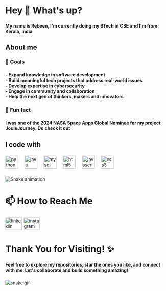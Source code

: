 <h1 align="left">Hey 👋 What's up?</h1>

###

<h4 align="left">My name is Rebeen, I'm currently doing my BTech in CSE and  I'm from Kerala, India</h4>

###

<h2 align="left">About me</h2>

###

<h3 align="left">🎯 Goals</h3>

###

<h4 align="left">-  Expand knowledge in software development <br>- Build meaningful tech projects that address real-world issues<br>- Develop expertise in cybersecurity <br>- Engage in community and collaboration <br>- Help the next gen of thinkers, makers and innovators</h4>

###

<h3 align="left">🎲 Fun fact</h3>

###

<h4 align="left">I was one of the 2024 NASA Space Apps Global Nominee for my project JouleJourney. Do check it out</h4>

###

<h2 align="left">I code with</h2>

###

<div align="left">
  <img src="https://cdn.jsdelivr.net/gh/devicons/devicon/icons/python/python-original.svg" height="40" alt="python logo"  />
  <img width="12" />
  <img src="https://cdn.jsdelivr.net/gh/devicons/devicon/icons/java/java-original.svg" height="40" alt="java logo"  />
  <img width="12" />
  <img src="https://cdn.jsdelivr.net/gh/devicons/devicon/icons/mysql/mysql-original.svg" height="40" alt="mysql logo"  />
  <img width="12" />
  <img src="https://cdn.jsdelivr.net/gh/devicons/devicon/icons/html5/html5-original.svg" height="40" alt="html5 logo"  />
  <img width="12" />
  <img src="https://cdn.jsdelivr.net/gh/devicons/devicon/icons/javascript/javascript-original.svg" height="40" alt="javascript logo"  />
  <img width="12" />
  <img src="https://cdn.jsdelivr.net/gh/devicons/devicon/icons/css3/css3-original.svg" height="40" alt="css3 logo"  />
</div>

###

<img src="https://raw.githubusercontent.com/rbn-tms-grg/rbn-tms-grg/output/snake.svg" alt="Snake animation" />

###

<h1 align="left">📫 How to Reach Me</h1>

###

<div align="left">
  <img src="https://raw.githubusercontent.com/maurodesouza/profile-readme-generator/master/src/assets/icons/social/linkedin/default.svg" width="52" height="40" alt="linkedin logo"  />
  <img src="https://raw.githubusercontent.com/maurodesouza/profile-readme-generator/master/src/assets/icons/social/instagram/default.svg" width="52" height="40" alt="instagram logo"  />
 
</div>

###

<h1 align="left">Thank You for Visiting! ✨</h1>

###

<h4 align="left">Feel free to explore my repositories, star the ones you like, and connect with me. Let's collaborate and build something amazing!</h4>

###





![snake gif](https://github.com/rbn-tms-grg/rbn-tms-grg/blob/output/github-contribution-grid-snake.svg)
